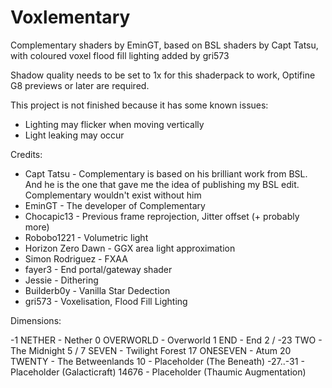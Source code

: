 # Voxlementary
Complementary shaders by EminGT, based on BSL shaders by Capt Tatsu, with coloured voxel flood fill lighting added by gri573


Shadow quality needs to be set to 1x for this shaderpack to work, Optifine G8 previews or later are required.

This project is not finished because it has some known issues:
 - Lighting may flicker when moving vertically
 - Light leaking may occur


Credits:

 - Capt Tatsu        - Complementary is based on his brilliant work from BSL. And he is the one that gave me the idea of publishing my BSL edit. Complementary wouldn't exist without him
 - EminGT            - The developer of Complementary
 - Chocapic13        - Previous frame reprojection, Jitter offset (+ probably more)
 - Robobo1221        - Volumetric light
 - Horizon Zero Dawn - GGX area light approximation
 - Simon Rodriguez   - FXAA
 - fayer3            - End portal/gateway shader
 - Jessie            - Dithering
 - Builderb0y        - Vanilla Star Dedection
 - gri573            - Voxelisation, Flood Fill Lighting

Dimensions:

 -1       NETHER    - Nether
 0        OVERWORLD - Overworld
 1        END       - End
 2 / -23  TWO       - The Midnight
 5 / 7    SEVEN     - Twilight Forest
 17       ONESEVEN  - Atum
 20       TWENTY    - The Betweenlands
 10       <empty>   - Placeholder (The Beneath)
 -27..-31 <empty>   - Placeholder (Galacticraft)
 14676    <empty>   - Placeholder (Thaumic Augmentation)
